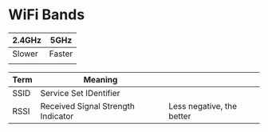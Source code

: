 # WiFi Bands

| 2.4GHz | 5GHz   |
| ------ | ------ |
| Slower | Faster |
|        |        |

| Term | Meaning                            |                           |
| ---- | ---------------------------------- | ------------------------- |
| SSID | Service Set IDentifier             |                           |
| RSSI | Received Signal Strength Indicator | Less negative, the better |
